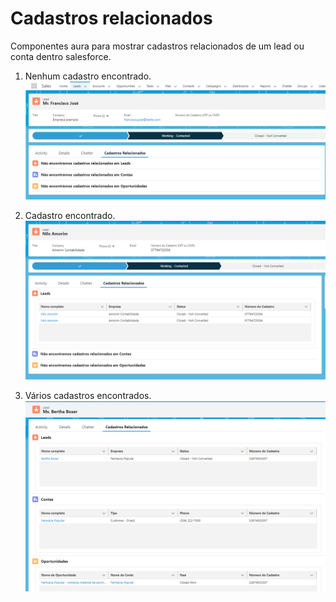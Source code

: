 # Cadastros relacionados

Componentes aura para mostrar cadastros relacionados de um lead ou conta dentro salesforce. 
1. Nenhum cadastro encontrado. 
![Imagem que mostra nenhum cadastro relacionado encontrado](/assets/lead1.png)

2. Cadastro encontrado. 
![Imagem que mostra cadastro relacionado encontrado](/assets/lead2.png)

3. Vários cadastros encontrados. 
![Imagem que mostra vários cadastros relacionados encontrados](/assets/lead3.png)

